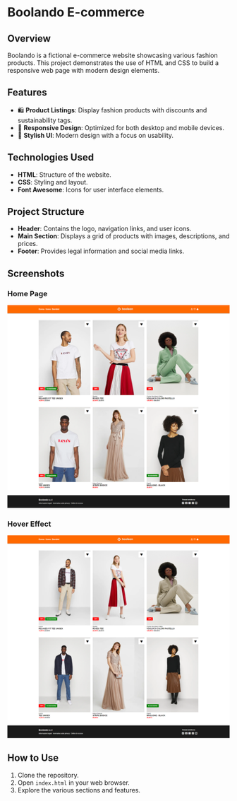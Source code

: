 # Boolando E-commerce

## Overview
Boolando is a fictional e-commerce website showcasing various fashion products. This project demonstrates the use of HTML and CSS to build a responsive web page with modern design elements.

## Features
- 🛍️ **Product Listings**: Display fashion products with discounts and sustainability tags.
- 📱 **Responsive Design**: Optimized for both desktop and mobile devices.
- 🎨 **Stylish UI**: Modern design with a focus on usability.

## Technologies Used
- **HTML**: Structure of the website.
- **CSS**: Styling and layout.
- **Font Awesome**: Icons for user interface elements.

## Project Structure
- **Header**: Contains the logo, navigation links, and user icons.
- **Main Section**: Displays a grid of products with images, descriptions, and prices.
- **Footer**: Provides legal information and social media links.

## Screenshots
### Home Page
![Boolando Home](./img/boolando.png)

### Hover Effect
![Boolando Hover](./img/boolando_hover.png)

## How to Use
1. Clone the repository.
2. Open `index.html` in your web browser.
3. Explore the various sections and features.